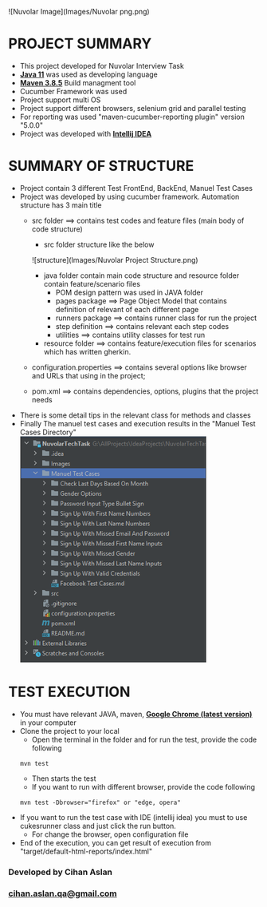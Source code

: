 ![Nuvolar Image](Images/Nuvolar png.png)

# PROJECT SUMMARY
* This project developed for Nuvolar Interview Task
* **[Java 11](https://www.oracle.com/tr/java/technologies/javase/jdk11-archive-downloads.html)** was used as developing language
* **[Maven 3.8.5](https://maven.apache.org/download.cgi)** Build managment tool
* Cucumber Framework was used
* Project support multi OS
* Project support different browsers, selenium grid and parallel testing
* For reporting was used "maven-cucumber-reporting plugin" version "5.0.0"
* Project was developed with **[Intellij IDEA](https://www.jetbrains.com/idea/download/#section=windows)**


# SUMMARY OF STRUCTURE
* Project contain 3 different Test FrontEnd, BackEnd, Manuel Test Cases
* Project was developed by using cucumber framework. Automation structure has 3 main title
  * src folder ==> contains test codes and feature files (main body of code structure)
    * src folder structure like the below
    
    ![structure](Images/Nuvolar Project Structure.png)
    
    * java folder contain main code structure and resource folder contain feature/scenario files
      * POM design pattern was used in JAVA folder
      * pages package ==> Page Object Model that contains definition of relevant of each different page
      * runners package ==> contains runner class for run the project
      * step definition ==> contains relevant each step codes
      * utilities ==> contains utility classes for test run 
    * resource folder ==> contains feature/execution files for scenarios which has written gherkin.
  * configuration.properties ==> contains several options like browser and URLs that using in the project;
  * pom.xml ==> contains dependencies, options, plugins that the project needs
* There is some detail tips in the relevant class for methods and classes
* Finally The manuel test cases and execution results in the "Manuel Test Cases Directory"
![Manuel Tests](Images/ManuelTests.png)

# TEST EXECUTION
* You must have relevant JAVA, maven, **[Google Chrome (latest version)](https://www.google.com/chrome/?brand=CHBD&gclid=Cj0KCQjwr-SSBhC9ARIsANhzu15P0PA-n9Zp4NpxKaOHVGtBD1TZQH0HlQQE6hUfsOFAU1nf-Rzdlf4aAoTJEALw_wcB&gclsrc=aw.ds)** in your computer
* Clone the project to your local
  * Open the terminal in the folder and for run the test, provide the code following
  ```
  mvn test
  ```
    * Then starts the test
    * If you want to run with different browser, provide the code following
  ``` 
  mvn test -Dbrowser="firefox" or "edge, opera"  
  ```
* If you want to run the test case with IDE (intellij idea) you must to use cukesrunner class and just click the run button.
  * For change the browser, open configuration file
* End of the execution, you can get result of execution from "target/default-html-reports/index.html"

### Developed by Cihan Aslan 
### cihan.aslan.qa@gmail.com